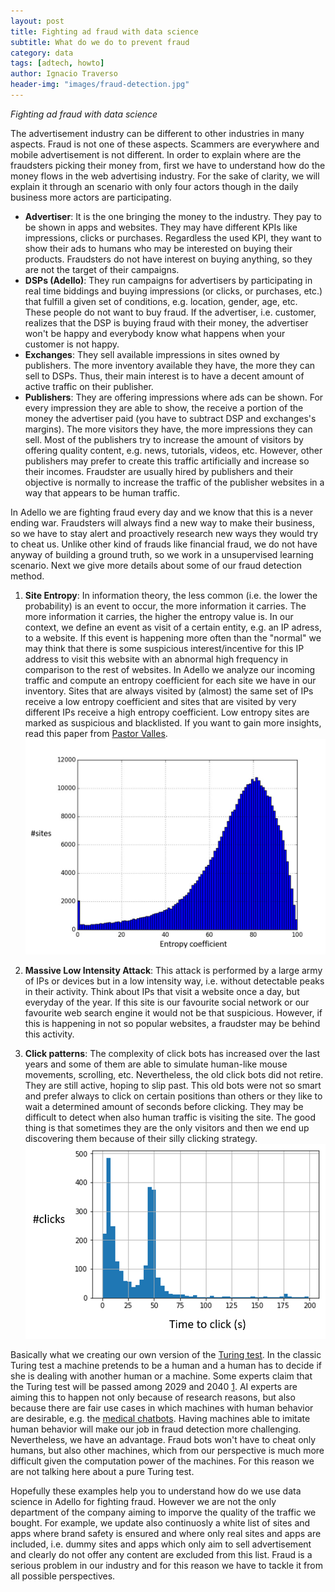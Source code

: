 ```yaml
---
layout: post
title: Fighting ad fraud with data science
subtitle: What do we do to prevent fraud
category: data
tags: [adtech, howto]
author: Ignacio Traverso
header-img: "images/fraud-detection.jpg"
---
```


*Fighting ad fraud with data science*

The advertisement industry can be different to other industries in many aspects. Fraud is not one of these aspects. Scammers are everywhere and mobile advertisement is not different. In order to explain where are the fraudsters picking their money from, first we have to understand how do the money flows in the web advertising industry. For the sake of clarity, we will explain it through an scenario with only four actors though in the daily business more actors are participating.

* **Advertiser**: It is the one bringing the money to the industry. They pay to be shown in apps and websites. They may have different KPIs like impressions, clicks or purchases. Regardless the used KPI, they want to show their ads to humans who may be interested on buying their products. Fraudsters do not have interest on buying anything, so they are not the target of their campaigns.
* **DSPs (Adello)**: They run campaigns for advertisers by participating in real time biddings and buying impressions (or clicks, or purchases, etc.) that fulfill a given set of conditions, e.g. location, gender, age, etc. These people do not want to buy fraud. If the advertiser, i.e. customer, realizes that the DSP is buying fraud with their money, the advertiser won't be happy and everybody know what happens when your customer is not happy.
* **Exchanges**: They sell available impressions in sites owned by publishers. The more inventory available they have, the more they can sell to DSPs. Thus, their main interest is to have a decent amount of active traffic on their publisher.
* **Publishers**: They are offering impressions where ads can be shown. For every impression they are able to show, the receive a portion of the money the advertiser paid (you have to subtract DSP and exchanges's margins). The more visitors they have, the more impressions they can sell. Most of the publishers try to increase the amount of visitors by offering quality content, e.g. news, tutorials, videos, etc. However, other publishers may prefer to create this traffic artificially and increase so their incomes. Fraudster are usually hired by publishers and their objective is normally to increase the traffic of the publisher websites in a way that appears to be human traffic.

In Adello we are fighting fraud every day and we know that this is a never ending war. Fraudsters will always find a new way to make their business, so we have to stay alert and proactively research new ways they would try to cheat us. Unlike other kind of frauds like financial fraud, we do not have anyway of building a ground truth, so we work in a unsupervised learning scenario. Next we give more details about some of our fraud detection method.

1. **Site Entropy**: In information theory, the less common (i.e. the lower the probability) is an event to occur, the more information it carries. The more information it carries, the higher the entropy value is. In our context, we define an event as visit of a certain entity, e.g. an IP adress, to a website. If this event is happening more often than the "normal" we may think that there is some suspicious interest/incentive for this IP address to visit this website with an abnormal high frequency in comparison to the rest of websites. In Adello we analyze our incoming traffic and compute an entropy coefficient for each site we have in our inventory. Sites that are always visited by (almost) the same set of IPs receive a low entropy coefficient and sites that are visited by very different IPs receive a high entropy coefficient. Low entropy sites are marked as suspicious and blacklisted. If you want to gain more insights, read this paper from [Pastor Valles](http://eprints.networks.imdea.org/1595/). 
![Entropy](../images/entropy.png)

2. **Massive Low Intensity Attack**: This attack is performed by a large army of IPs or devices but in a low intensity way, i.e. without detectable peaks in their activity. Think about IPs that visit a website once a day, but everyday of the year. If this site is our favourite social network or our favourite web search engine it would not be that suspicious. However, if this is happening in not so popular websites, a fraudster may be behind this activity.

3. **Click patterns**: The complexity of click bots has increased over the last years and some of them are able to simulate human-like mouse movements, scrolling, etc. Nevertheless, the old click bots did not retire. They are still active, hoping to slip past. This old bots were not so smart and prefer always to click on certain positions than others or they like to wait a determined amount of seconds before clicking. They may be difficult to detect when also human traffic is visiting the site. The good thing is that sometimes they are the only visitors and then we end up discovering them because of their silly clicking strategy.
![Time to click](../images/timetoclick.png)

Basically what we creating our own version of the [Turing test](https://en.wikipedia.org/wiki/Turing_test). In the classic Turing test a machine pretends to be a human and a human has to decide if she is dealing with another human or a machine. Some experts claim that the Turing test will be passed among 2029 and 2040 [1](http://isturingtestpassed.github.io/). AI experts are aiming this to happen not only because of research reasons, but also because there are fair use cases in which machines with human behavior are desirable, e.g. the [medical chatbots](https://www.techemergence.com/chatbots-for-healthcare-comparison/). Having machines able to imitate human behavior will make our job in fraud detection more challenging. Nevertheless, we have an advantage. Fraud bots won't have to cheat only humans, but also other machines, which from our perspective is much more difficult given the computation power of the machines. For this reason we are not talking here about a pure Turing test.

Hopefully these examples help you to understand how do we use data science in Adello for fighting fraud. However we are not the only department of the company aiming to imporve the quality of the traffic we bought. For example, we update also continuosly a white list of sites and apps where brand safety is ensured and where only real sites and apps are included, i.e. dummy sites and apps which only aim to sell advertisement and clearly do not offer any content are excluded from this list. Fraud is a serious problem in our industry and for this reason we have to tackle it from all possible perspectives.




